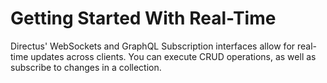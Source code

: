 # Getting Started With Real-Time

Directus' WebSockets and GraphQL Subscription interfaces allow for real-time updates across clients. You can execute
CRUD operations, as well as subscribe to changes in a collection.

<Card
  title="WebSockets"
  h="2"
  text="Learn how to use Directus' WebSockets Interface."
  url="/guides/real-time/getting-started/websockets" />

<Card
  title="GraphQL Subscriptions"
  h="2"
  text="Learn how to use GraphQL Subscriptions."
  url="/guides/real-time/getting-started/graphql" />
